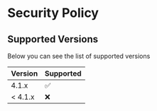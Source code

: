 # Security Policy

## Supported Versions

Below you can see the list of supported versions

| Version | Supported          |
| ------- | ------------------ |
| 4.1.x   | :white_check_mark: |
| < 4.1.x | :x:                |

